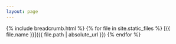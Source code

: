 ```yaml
---
layout: page
---
```

{% include breadcrumb.html %}
{% for file in site.static_files %}
  [{{ file.name }}]({{ file.path | absolute_url }})
{% endfor %}
